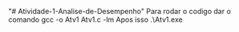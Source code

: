 "# Atividade-1-Analise-de-Desempenho" 
Para rodar o codigo dar o comando gcc -o Atv1 Atv1.c -lm
Apos isso .\Atv1.exe